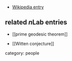 
* [Wikipedia entry](http://en.wikipedia.org/wiki/Maryam_Mirzakhani)

## related $n$Lab entries

* [[prime geodesic theorem]]

* [[Witten conjecture]]

category: people
